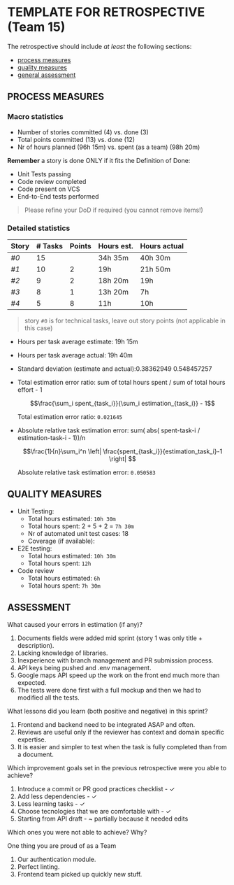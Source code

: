 TEMPLATE FOR RETROSPECTIVE (Team 15)
=====================================

The retrospective should include _at least_ the following
sections:

- [process measures](#process-measures)
- [quality measures](#quality-measures)
- [general assessment](#assessment)

## PROCESS MEASURES 

### Macro statistics

- Number of stories committed (4) vs. done (3) 
- Total points committed (13) vs. done (12)
- Nr of hours planned (96h 15m) vs. spent (as a team) (98h 20m)

**Remember** a story is done ONLY if it fits the Definition of Done:
 
- Unit Tests passing
- Code review completed
- Code present on VCS
- End-to-End tests performed 

> Please refine your DoD if required (you cannot remove items!) 

### Detailed statistics

| Story  | # Tasks | Points | Hours est. | Hours actual |
|--------|---------|--------|------------|--------------|
| _#0_   |    15   |        | 34h 35m    |   40h 30m    |
| _#1_   |    10   |    2   |     19h    |    21h 50m   |
| _#2_   |    9    |    2   | 18h 20m    |      19h     |
| _#3_   |    8    |    1   |  13h 20m   |      7h      |
| _#4_   |    5    |    8   |    11h     |      10h     |
   

> story `#0` is for technical tasks, leave out story points (not applicable in this case)

- Hours per task average estimate: 19h 15m
- Hours per task average actual: 19h 40m
- Standard deviation (estimate and actual):0.38362949	0.548457257
- Total estimation error ratio: sum of total hours spent / sum of total hours effort - 1

    $$\frac{\sum_i spent_{task_i}}{\sum_i estimation_{task_i}} - 1$$ 

    Total estimation error ratio: `0.021645`
 
    
- Absolute relative task estimation error: sum( abs( spent-task-i / estimation-task-i - 1))/n

    $$\frac{1}{n}\sum_i^n \left| \frac{spent_{task_i}}{estimation_task_i}-1 \right| $$

    Absolute relative task estimation error: `0.050583`
  
## QUALITY MEASURES 

- Unit Testing:
  - Total hours estimated: `10h 30m`
  - Total hours spent: 2 + 5 + 2 = `7h 30m`
  - Nr of automated unit test cases: 18
  - Coverage (if available): 
- E2E testing:
  - Total hours estimated: `10h 30m`
  - Total hours spent: `12h`
- Code review 
  - Total hours estimated: `6h` 
  - Total hours spent: `7h 30m`

## ASSESSMENT

What caused your errors in estimation (if any)?
1. Documents fields were added mid sprint (story 1 was only title + description).
2. Lacking knowledge of libraries.
3. Inexperience with branch management and PR submission process.
4. API keys being pushed and .env management.
5. Google maps API speed up the work on the front end much more than expected.
6. The tests were done first with a full mockup and then we had to modified all the tests.

What lessons did you learn (both positive and negative) in this sprint?
1. Frontend and backend need to be integrated ASAP and often.
2. Reviews are useful only if the reviewer has context and domain specific expertise.
3. It is easier and simpler to test when the task is fully completed than from a document.

Which improvement goals set in the previous retrospective were you able to achieve?
1. Introduce a commit or PR good practices checklist - ✓
2. Add less dependencies - ✓
3. Less learning tasks - ✓
4. Choose tecnologies that we are comfortable with - ✓
5. Starting from API draft - ~ partially because it needed edits

Which ones you were not able to achieve? Why?

One thing you are proud of as a Team
1. Our authentication module.
2. Perfect linting.
3. Frontend team picked up quickly new stuff.
  
